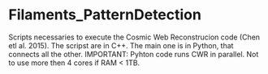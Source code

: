 # Filaments_PatternDetection

Scripts necessaries to execute the Cosmic Web Reconstrucion code (Chen etl al. 2015).
The scripst are in C++. The main one is in Python, that connects all the other. 
IMPORTANT: Pyhton code runs CWR in parallel. Not to use more then 4 cores if RAM < 1TB.
